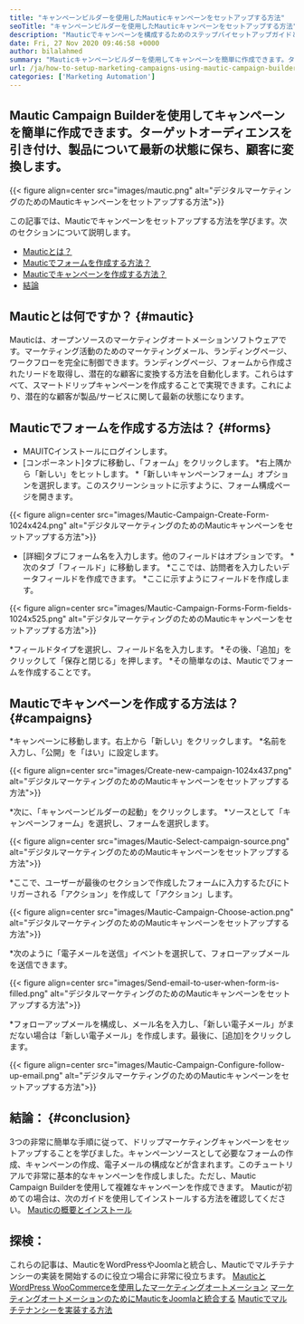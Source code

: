 ```yaml
---
title: "キャンペーンビルダーを使用したMauticキャンペーンをセットアップする方法" 
seoTitle: "キャンペーンビルダーを使用したMauticキャンペーンをセットアップする方法" 
description: "Mauticでキャンペーンを構成するためのステップバイセットアップガイドと、マーケティングアクティビティのマーケティングメール、ランディングページ、ワークフローを完全に制御します。" 
date: Fri, 27 Nov 2020 09:46:58 +0000
author: bilalahmed
summary: "Mauticキャンペーンビルダーを使用してキャンペーンを簡単に作成できます。ターゲットオーディエンスを引き付け、製品について最新の状態に保ち、顧客に変換します。" 
url: /ja/how-to-setup-marketing-campaigns-using-mautic-campaign-builder/
categories: ['Marketing Automation']
---
```


## Mautic Campaign Builderを使用してキャンペーンを簡単に作成できます。ターゲットオーディエンスを引き付け、製品について最新の状態に保ち、顧客に変換します。

{{< figure align=center src="images/mautic.png" alt="デジタルマーケティングのためのMauticキャンペーンをセットアップする方法">}}

この記事では、Mauticでキャンペーンをセットアップする方法を学びます。次のセクションについて説明します。
  * [Mauticとは？][1]
  * [Mauticでフォームを作成する方法？][2]
  * [Mauticでキャンペーンを作成する方法？][3]
  * [結論][4]

## Mauticとは何ですか？   {#mautic}
Mauticは、オープンソースのマーケティングオートメーションソフトウェアです。マーケティング活動のためのマーケティングメール、ランディングページ、ワークフローを完全に制御できます。ランディングページ、フォームから作成されたリードを取得し、潜在的な顧客に変換する方法を自動化します。これらはすべて、スマートドリップキャンペーンを作成することで実現できます。これにより、潜在的な顧客が製品/サービスに関して最新の状態になります。

## Mauticでフォームを作成する方法は？   {#forms}
  * MAUITCインストールにログインします。
  * [コンポーネント]タブに移動し、「フォーム」をクリックします。
  *右上隅から「新しい」をヒットします。
  *「新しいキャンペーンフォーム」オプションを選択します。このスクリーンショットに示すように、フォーム構成ページを開きます。

{{< figure align=center src="images/Mautic-Campaign-Create-Form-1024x424.png" alt="デジタルマーケティングのためのMauticキャンペーンをセットアップする方法">}}

  * [詳細]タブにフォーム名を入力します。他のフィールドはオプションです。
  *次のタブ「フィールド」に移動します。
  *ここでは、訪問者を入力したいデータフィールドを作成できます。
  *ここに示すようにフィールドを作成します。

{{< figure align=center src="images/Mautic-Campaign-Forms-Form-fields-1024x525.png" alt="デジタルマーケティングのためのMauticキャンペーンをセットアップする方法">}}

  *フィールドタイプを選択し、フィールド名を入力します。
  *その後、「追加」をクリックして「保存と閉じる」を押します。
  *その簡単なのは、Mauticでフォームを作成することです。

## Mauticでキャンペーンを作成する方法は？   {#campaigns}
  *キャンペーンに移動します。右上から「新しい」をクリックします。
  *名前を入力し、「公開」を「はい」に設定します。

{{< figure align=center src="images/Create-new-campaign-1024x437.png" alt="デジタルマーケティングのためのMauticキャンペーンをセットアップする方法">}}

  *次に、「キャンペーンビルダーの起動」をクリックします。
  *ソースとして「キャンペーンフォーム」を選択し、フォームを選択します。

{{< figure align=center src="images/Mautic-Select-campaign-source.png" alt="デジタルマーケティングのためのMauticキャンペーンをセットアップする方法">}}

  *ここで、ユーザーが最後のセクションで作成したフォームに入力するたびにトリガーされる「アクション」を作成して「アクション」します。

{{< figure align=center src="images/Mautic-Campaign-Choose-action.png" alt="デジタルマーケティングのためのMauticキャンペーンをセットアップする方法">}}

  *次のように「電子メールを送信」イベントを選択して、フォローアップメールを送信できます。

{{< figure align=center src="images/Send-email-to-user-when-form-is-filled.png" alt="デジタルマーケティングのためのMauticキャンペーンをセットアップする方法">}}

  *フォローアップメールを構成し、メール名を入力し、「新しい電子メール」がまだない場合は「新しい電子メール」を作成します。最後に、[追加]をクリックします。

{{< figure align=center src="images/Mautic-Campaign-Configure-follow-up-email.png" alt="デジタルマーケティングのためのMauticキャンペーンをセットアップする方法">}}


## 結論： {#conclusion}
3つの非常に簡単な手順に従って、ドリップマーケティングキャンペーンをセットアップすることを学びました。キャンペーンソースとして必要なフォームの作成、キャンペーンの作成、電子メールの構成などが含まれます。このチュートリアルで非常に基本的なキャンペーンを作成しました。ただし、Mautic Campaign Builderを使用して複雑なキャンペーンを作成できます。 Mauticが初めての場合は、次のガイドを使用してインストールする方法を確認してください。
[Mauticの概要とインストール][5]

## 探検：
これらの記事は、MauticをWordPressやJoomlaと統合し、Mauticでマルチテナンシーの実装を開始するのに役立つ場合に非常に役立ちます。
[MauticとWordPress WooCommerceを使用したマーケティングオートメーション][6]
[マーケティングオートメーションのためにMauticをJoomlaと統合する][7]
[Mauticでマルチテナンシーを実装する方法][8]

  
[1]: #mautic
[2]: #forms
[3]: #campaigns
[4]: #conclusion
[5]: https://products.containerize.com/marketing-automation/mautic
[6]: https://blog.containerize.com/wp-admin/post.php?post=388&action=edit
[7]: https://blog.containerize.com/wp-admin/post.php?post=233&action=edit
[8]: https://blog.containerize.com/marketing-automation/how-to-implement-multi-tenancy-in-mautic/
